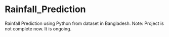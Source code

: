 # Rainfall_Prediction
Rainfall Prediction using Python from dataset in Bangladesh.
Note: Project is not complete now. It is ongoing.
